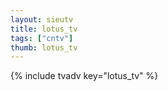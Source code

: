 ```yaml
--- 
layout: sieutv
title: lotus_tv
tags: ["cntv"]
thumb: lotus_tv
---
```

{% include tvadv key="lotus_tv" %}
